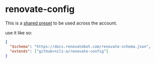 # renovate-config

This is a [shared preset](https://docs.renovatebot.com/config-presets/) to be used across the account.

use it like so:

```json
{
  "$schema": "https://docs.renovatebot.com/renovate-schema.json",
  "extends": ["github>nils-a/renovate-config"]
}
```
